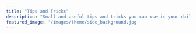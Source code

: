 ```yaml
---
title: "Tips and Tricks"
description: "Small and useful tips and tricks you can use in your daily job to boost your performance"
featured_image: '/images/theme/side_background.jpg'
---
```

